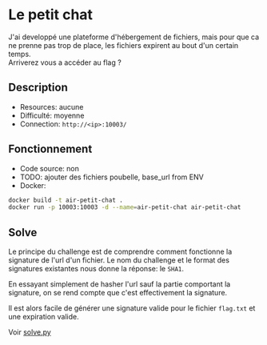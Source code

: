 # Le petit chat

J'ai developpé une plateforme d'hébergement de fichiers, mais pour que ca ne prenne pas trop de place, les fichiers expirent au bout d'un certain temps.<br>
Arriverez vous a accéder au flag ?

## Description

- Resources: aucune
- Difficulté: moyenne
- Connection: `http://<ip>:10003/`

## Fonctionnement

- Code source: non
- TODO: ajouter des fichiers poubelle, base_url from ENV
- Docker: 
```bash
docker build -t air-petit-chat .
docker run -p 10003:10003 -d --name=air-petit-chat air-petit-chat
```

## Solve

Le principe du challenge est de comprendre comment fonctionne la signature de l'url d'un fichier.
Le nom du challenge et le format des signatures existantes nous donne la réponse: le `SHA1`.

En essayant simplement de hasher l'url sauf la partie comportant la signature, on se rend compte que c'est effectivement la signature.

Il est alors facile de générer une signature valide pour le fichier `flag.txt` et une expiration valide.

Voir [solve.py](solution/solve.py)